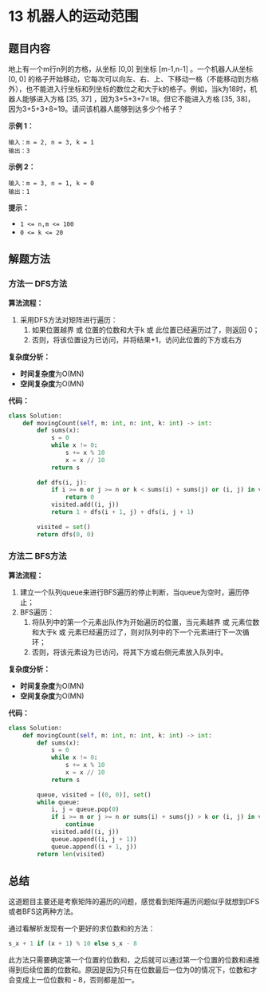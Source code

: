 # 13 机器人的运动范围

## 题目内容

地上有一个m行n列的方格，从坐标 [0,0] 到坐标 [m-1,n-1] 。一个机器人从坐标 [0, 0] 的格子开始移动，它每次可以向左、右、上、下移动一格（不能移动到方格外），也不能进入行坐标和列坐标的数位之和大于k的格子。例如，当k为18时，机器人能够进入方格 [35, 37] ，因为3+5+3+7=18。但它不能进入方格 [35, 38]，因为3+5+3+8=19。请问该机器人能够到达多少个格子？

**示例 1：**

```
输入：m = 2, n = 3, k = 1
输出：3
```

**示例 2：**

```
输入：m = 3, n = 1, k = 0
输出：1
```

**提示：**

* `1 <= n,m <= 100`
* `0 <= k <= 20`

## 解题方法

### 方法一 DFS方法

**算法流程：**

1. 采用DFS方法对矩阵进行遍历：
   1. 如果位置越界 或 位置的位数和大于k 或 此位置已经遍历过了，则返回 0；
   2. 否则，将该位置设为已访问，并将结果+1，访问此位置的下方或右方

**复杂度分析：**

* **时间复杂度**为O(MN)
* **空间复杂度**为O(MN)

**代码：**

```python
class Solution:
    def movingCount(self, m: int, n: int, k: int) -> int:
        def sums(x):
            s = 0
            while x != 0:
                s += x % 10
                x = x // 10
            return s
        
        def dfs(i, j):
            if i >= m or j >= n or k < sums(i) + sums(j) or (i, j) in visited:
                return 0
            visited.add((i, j))
            return 1 + dfs(i + 1, j) + dfs(i, j + 1)
        
        visited = set()
        return dfs(0, 0)
```

### 方法二 BFS方法

**算法流程：**

1. 建立一个队列queue来进行BFS遍历的停止判断，当queue为空时，遍历停止；
2. BFS遍历：
   1. 将队列中的第一个元素出队作为开始遍历的位置，当元素越界 或 元素位数和大于k 或 元素已经遍历过了，则对队列中的下一个元素进行下一次循环；
   2. 否则，将该元素设为已访问，将其下方或右侧元素放入队列中。

**复杂度分析：**

* **时间复杂度**为O(MN)
* **空间复杂度**为O(MN)

**代码：**

```python
class Solution:
    def movingCount(self, m: int, n: int, k: int) -> int:
        def sums(x):
            s = 0
            while x != 0:
                s += x % 10
                x = x // 10
            return s
        
        queue, visited = [(0, 0)], set()
        while queue:
            i, j = queue.pop(0)
            if i >= m or j >= n or sums(i) + sums(j) > k or (i, j) in visited:
                continue
            visited.add((i, j))
            queue.append((i, j + 1))
            queue.append((i + 1, j))
        return len(visited)
```

## 总结

这道题目主要还是考察矩阵的遍历的问题，感觉看到矩阵遍历问题似乎就想到DFS或者BFS这两种方法。

通过看解析发现有一个更好的求位数和的方法：

```python
s_x + 1 if (x + 1) % 10 else s_x - 8
```

此方法只需要确定第一个位置的位数和，之后就可以通过第一个位置的位数和递推得到后续位置的位数和。原因是因为只有在位数最后一位为0的情况下，位数和才会变成上一位位数和 - 8，否则都是加一。

